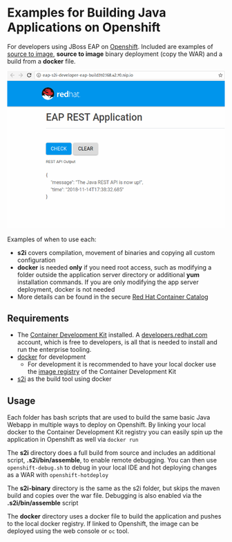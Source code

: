 # Examples for Building Java Applications on Openshift

For developers using JBoss EAP on [Openshift](https://www.openshift.com/). Included are examples of [source to image](https://github.com/openshift/source-to-image), **source to image** binary deployment (copy the WAR) and a build from a **docker** file.

![screenshot](./screenshot.png)

Examples of when to use each:

* **s2i** covers compilation, movement of binaries and copying all custom configuration
* **docker** is needed **only** if you need root access, such as modifying a folder outside the application server directory or additional **yum** installation commands. If you are only modifying the app server deployment, docker is not needed
* More details can be found in the secure [Red Hat Container Catalog](https://access.redhat.com/containers/)

## Requirements

* The [Container Development Kit](https://access.redhat.com/documentation/en-us/red_hat_container_development_kit/3.5/html-single/getting_started_guide/) installed. A [developers.redhat.com](https://developers.redhat.com/) account, which is free to developers, is all that is needed to install and run the enterprise tooling. 
* [docker](https://www.docker.com/get-started) for development
  * For development it is recommended to have your local docker use the [image registry](https://docs.okd.io/latest/minishift/openshift/openshift-docker-registry.html) of the Container Development Kit
* [s2i](https://github.com/openshift/source-to-image) as the build tool using docker

## Usage
Each folder has bash scripts that are used to build the same basic Java Webapp in multiple ways to deploy on Openshift. By linking your local docker to the Container Development Kit registry you can easily spin up the application in Openshift as well via `docker run`

The **s2i** directory does a full build from source and includes an additional script,  **.s2i/bin/assemble**,  to enable remote debugging. You can then use `openshift-debug.sh` to debug in your local IDE and hot deploying changes as a WAR with `openshift-hotdeploy`

The **s2i-binary** directory is the same as the s2i folder, but skips the maven build and copies over the war file. Debugging is also enabled via the **.s2i/bin/assemble** script

The **docker** directory uses a docker file to build the application and pushes to the local docker registry. If linked to Openshift, the image can be deployed using the web console or `oc` tool.
